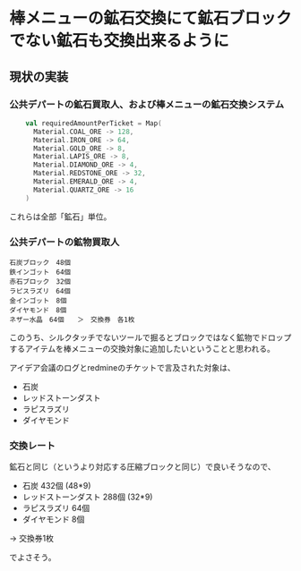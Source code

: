 # 棒メニューの鉱石交換にて鉱石ブロックでない鉱石も交換出来るように

## 現状の実装

### 公共デパートの鉱石買取人、および棒メニューの鉱石交換システム

```scala
    val requiredAmountPerTicket = Map(
      Material.COAL_ORE -> 128,
      Material.IRON_ORE -> 64,
      Material.GOLD_ORE -> 8,
      Material.LAPIS_ORE -> 8,
      Material.DIAMOND_ORE -> 4,
      Material.REDSTONE_ORE -> 32,
      Material.EMERALD_ORE -> 4,
      Material.QUARTZ_ORE -> 16
    )
```

これらは全部「鉱石」単位。

### 公共デパートの鉱物買取人

```
石炭ブロック　48個　　　　
鉄インゴット　64個
赤石ブロック　32個
ラピスラズリ　64個　
金インゴット　8個
ダイヤモンド　8個
ネザー水晶　64個　　＞　交換券　各1枚
```

このうち、シルクタッチでないツールで掘るとブロックではなく鉱物でドロップするアイテムを棒メニューの交換対象に追加したいということと思われる。

アイデア会議のログとredmineのチケットで言及された対象は、

- 石炭
- レッドストーンダスト
- ラピスラズリ
- ダイヤモンド

### 交換レート

鉱石と同じ（というより対応する圧縮ブロックと同じ）で良いそうなので、

- 石炭 432個 (48*9)
- レッドストーンダスト 288個 (32*9)
- ラピスラズリ 64個
- ダイヤモンド 8個

-> 交換券1枚

でよさそう。
